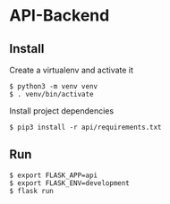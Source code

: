 API-Backend
======

Install
-------

Create a virtualenv and activate it

    $ python3 -m venv venv
    $ . venv/bin/activate

Install project dependencies
    
    $ pip3 install -r api/requirements.txt

Run
---

    $ export FLASK_APP=api
    $ export FLASK_ENV=development
    $ flask run
